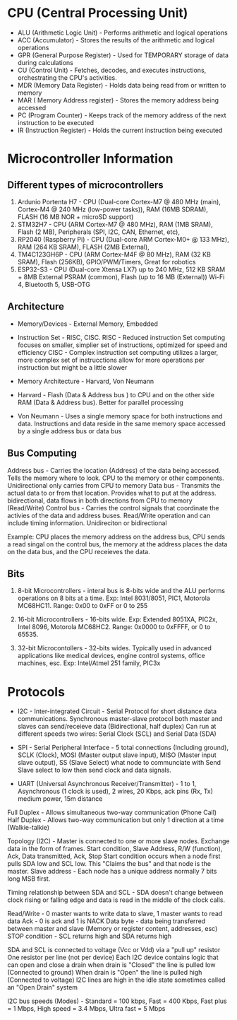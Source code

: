# CPU (Central Processing Unit)
- ALU (Arithmetic Logic Unit) - Performs arithmetic and logical operations
- ACC (Accumulator) - Stores the results of the arithmetic and logical operations
- GPR (General Purpose Register) - Used for TEMPORARY storage of data during calculations
- CU (Control Unit) - Fetches, decodes, and executes instructions, orchestrating the CPU's activities.
- MDR (Memory Data Register) - Holds data being read from or written to memory
- MAR ( Memory Address register) - Stores the memory address being accessed
- PC (Program Counter) - Keeps track of the memory address of the next instruction to be executed
- IR (Instruction Register) - Holds the current instruction being executed

# Microcontroller Information

## Different types of microcontrollers
1. Ardunio Portenta H7 - CPU (Dual-core Cortex-M7 @ 480 MHz (main), Cortex-M4 @ 240 MHz (low-power tasks)), RAM (16MB SDRAM), FLASH (16 MB NOR + microSD support)
2. STM32H7 - CPU (ARM Cortex-M7 @ 480 MHz), RAM (1MB SRAM), Flash (2 MB), Peripherals (SPI, I2C, CAN, Ethernet, etc), 
3. RP2040 (Raspberry Pi) - CPU (Dual-core ARM Cortex-M0+ @ 133 MHz), RAM (264 KB SRAM), FLASH (2MB External), 
4. TM4C123GH6P - CPU (ARM Cortex-M4F @ 80 MHz), RAM (32 KB SRAM), Flash (256KB), GPIO/PWM/Timers, Great for robotics 
5. ESP32-S3 - CPU (Dual-core Xtensa LX7) up to 240 MHz, 512 KB SRAM + 8MB External PSRAM (common), Flash (up to 16 MB (External)) Wi-Fi 4, Bluetooth 5, USB-OTG

## Architecture
- Memory/Devices - External Memory, Embedded

- Instruction Set - RISC, CISC. 
RISC - Reduced instruction Set computing focuses on smaller, simplier set of instructions, optimized for speed and efficiency
CISC - Complex instruction set computing utilizes a larger, more complex set of instrucctions allow for more operations per instruction but might be a little slower

- Memory Architecture - Harvard, Von Neumann

- Harvard - Flash (Data & Address bus ) to CPU and on the other side RAM (Data & Address bus). Better for parallel processing 
- Von Neumann - Uses a single memory space for both instructions and data. Instructions and data reside in the same memory space accessed by a single address bus or data bus

## Bus Computing
Address bus - Carries the location (Address) of the data being accessed. Tells the memory where to look. CPU to the memory or other components. Unidirectional only carries from CPU to memory
Data bus - Transmits the actual data to or from that location. Provides what to put at the address. bidirectional, data flows in both directions from CPU to memory (Read/Write)
Control bus - Carries the control signals that coordinate the activies of the data and address buses. Read/Write operation and can include timing information. Unidireciton or bidirectional

Example: CPU places the memory address on the address bus, CPU sends a read singal on the control bus, the memory at the address places the data on the data bus, and the CPU receieves the data.

## Bits
1. 8-bit Microcontrollers - interal bus is 8-bits wide and the ALU performs operations on 8 bits at a time. Exp: Intel 8031/8051, PIC1, Motorola MC68HC11. Range: 0x00 to 0xFF or 0 to 255

2. 16-bit Microcontrollers - 16-bits wide. Exp: Extended 8051XA, PIC2x, Intel 8096, Motorola MC68HC2. Range: 0x0000 to 0xFFFF, or 0 to 65535. 

3. 32-bit Microcontollers - 32-bits wides. Typically used in advanced applications like medical devices, engine control systems, office machines, esc. Exp: Intel/Atmel 251 family, PIC3x


# Protocols
- I2C - Inter-integrated Circuit - Serial Protocol for short distance data communications. Synchronous master-slave protocol both master and slaves can send/receieve data (Bidirectional, half duplex) Can run at different speeds 
two wires: Serial Clock (SCL) and Serial Data (SDA)

- SPI - Serial Peripheral Interface - 5 total connections (Including ground), SCLK (Clock), MOSI (Master output slave input), MISO (Master input slave output), SS (Slave Select) what node to communciate with
Send Slave select to low then send clock and data signals. 

- UART (Universal Asynchronous Receiver/Transmitter) - 1 to 1, Asynchronous (1 clock is used), 2 wires, 20 Kbps, ack pins (Rx, Tx) medium power, 15m distance

Full Duplex - Allows simultaneous two-way communication (Phone Call)
Half Duplex - Allows two-way communication but only 1 direction at a time (Walkie-talkie)

Topology (I2C) - Master is connected to one or more slave nodes. Exchange data in the form of frames. Start condition, Slave Address, R/W (function), Ack, Data transmitted, Ack, Stop 
Start condition occurs when a node first pulls SDA low and SCL low. This "Claims the bus" and that node is the master. 
Slave address - Each node has a unique address normally 7 bits long MSB first.

Timing relationship between SDA and SCL - SDA doesn't change between clock rising or falling edge and data is read in the middle of the clock calls. 

Read/Write - 0 master wants to write data to slave, 1 master wants to read data
Ack - 0 is ack and 1 is NACK
Data byte - data being transferred between master and slave (Memory or register content, addresses, esc)
STOP condition - SCL returns high and SDA returns high 

SDA and SCL is connected to voltage (Vcc or Vdd) via a "pull up" resistor
One resistor per line (not per device)
Each I2C device contains logic that can open and close a drain
when drain is "Closed" the line is pulled low (Connected to ground)
When drain is "Open" the line is pulled high (Connected to voltage)
I2C lines are high in the idle state sometimes called an "Open Drain" system

I2C bus speeds (Modes) - Standard = 100 kbps, Fast = 400 Kbps, Fast plus = 1 Mbps, High speed = 3.4 Mbps, Ultra fast = 5 Mbps

